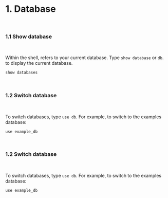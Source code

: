 <h1>1. Database</h1>

<br>
<h3>
	1.1 Show database  
</h3>
<br>

Within the shell,  refers to your current database. Type `show database` or `db`. to display the current database.
<br>

```
show databases
```

<br>
<h3>
	1.2 Switch database 
</h3>
<br>

To switch databases, type `use db`. For example, to switch to the examples database:

```
use example_db
```


<br>
<h3>
	1.2 Switch database 
</h3>
<br>

To switch databases, type `use db`. For example, to switch to the examples database:

```
use example_db
```


